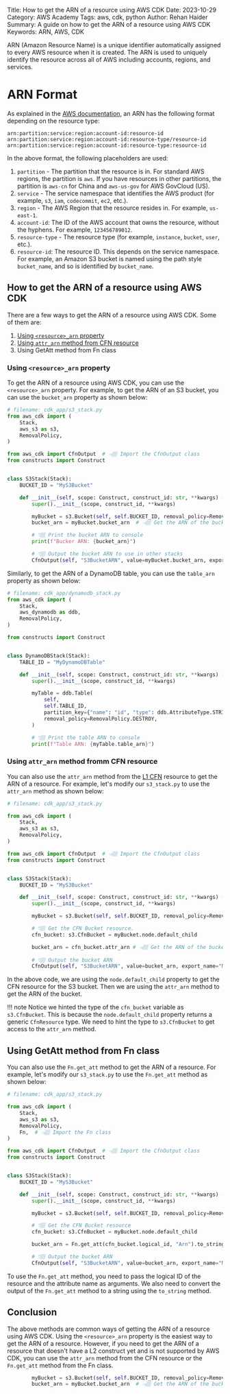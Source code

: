 Title: How to get the ARN of a resource using AWS CDK
Date: 2023-10-29
Category: AWS Academy
Tags: aws, cdk, python
Author: Rehan Haider
Summary: A guide on how to get the ARN of a resource using AWS CDK
Keywords: ARN, AWS, CDK


ARN (Amazon Resource Name) is a unique identifier automatically assigned to every AWS resource when it is created. The ARN is used to uniquely identify the resource across all of AWS including accounts, regions, and services.

# ARN Format

As explained in the [AWS documentation](https://docs.aws.amazon.com/IAM/latest/UserGuide/reference-arns.html), an ARN has the following format depending on the resource type:

```
arn:partition:service:region:account-id:resource-id
arn:partition:service:region:account-id:resource-type/resource-id
arn:partition:service:region:account-id:resource-type:resource-id
```

In the above format, the following placeholders are used:

1. `partition` - The partition that the resource is in. For standard AWS regions, the partition is `aws`. If you have resources in other partitions, the partition is `aws-cn` for China and `aws-us-gov` for AWS GovCloud (US).
2. `service` - The service namespace that identifies the AWS product (for example, `s3`, `iam`, `codecommit`, `ec2`, etc.).
3. `region` - The AWS Region that the resource resides in. For example, `us-east-1`.
4. `account-id`: The ID of the AWS account that owns the resource, without the hyphens. For example, `123456789012`.
5. `resource-type` - The resource type (for example, `instance`, `bucket`, `user`, etc.).
6. `resource-id`: The resource ID. This depends on the service namespace. For example, an Amazon S3 bucket is named using the path style `bucket_name`, and so is identified by `bucket_name`.


## How to get the ARN of a resource using AWS CDK

There are a few ways to get the ARN of a resource using AWS CDK. Some of them are:

1. [Using `<resource>_arn` property](#using-resource_arn-property)
2. [Using `attr_arn` method from CFN resource](#using-attr_arn-method-fromm-cfn-resource)
3. Using GetAtt method from Fn class

### Using `<resource>_arn` property

To get the ARN of a resource using AWS CDK, you can use the `<resource>_arn` property. For example, to get the ARN of an S3 bucket, you can use the `bucket_arn` property as shown below:

```python
# filename: cdk_app/s3_stack.py
from aws_cdk import (
    Stack,
    aws_s3 as s3,
    RemovalPolicy,
)

from aws_cdk import CfnOutput  # 👈🏽 Import the CfnOutput class
from constructs import Construct


class S3Stack(Stack):
    BUCKET_ID = "MyS3Bucket"

    def __init__(self, scope: Construct, construct_id: str, **kwargs) -> None:
        super().__init__(scope, construct_id, **kwargs)

        myBucket = s3.Bucket(self, self.BUCKET_ID, removal_policy=RemovalPolicy.DESTROY)
        bucket_arn = myBucket.bucket_arn  # 👈🏽 Get the ARN of the bucket

        # 👇🏽 Print the bucket ARN to console
        print(f"Bucker ARN: {bucket_arn}")

        # 👇🏽 Output the bucket ARN to use in other stacks
        CfnOutput(self, "S3BucketARN", value=myBucket.bucket_arn, export_name="MyS3BucketARN")
```

Similarly, to get the ARN of a DynamoDB table, you can use the `table_arn` property as shown below:

```python
# filename: cdk_app/dynamodb_stack.py
from aws_cdk import (
    Stack,
    aws_dynamodb as ddb,
    RemovalPolicy,
)

from constructs import Construct


class DynamoDBStack(Stack):
    TABLE_ID = "MyDynamoDBTable"

    def __init__(self, scope: Construct, construct_id: str, **kwargs) -> None:
        super().__init__(scope, construct_id, **kwargs)

        myTable = ddb.Table(
            self,
            self.TABLE_ID,
            partition_key={"name": "id", "type": ddb.AttributeType.STRING},
            removal_policy=RemovalPolicy.DESTROY,
        )

        # 👇🏽 Print the table ARN to console
        print(f"Table ARN: {myTable.table_arn}")
```

### Using `attr_arn` method fromm CFN resource

You can also use the `attr_arn` method from the [L1 CFN]({filename}50003000-cdk-constructs.md) resource to get the ARN of a resource. For example, let's modify our `s3_stack.py` to use the `attr_arn` method as shown below:


```python
# filename: cdk_app/s3_stack.py

from aws_cdk import (
    Stack,
    aws_s3 as s3,
    RemovalPolicy,
)

from aws_cdk import CfnOutput  # 👈🏽 Import the CfnOutput class
from constructs import Construct


class S3Stack(Stack):
    BUCKET_ID = "MyS3Bucket"

    def __init__(self, scope: Construct, construct_id: str, **kwargs) -> None:
        super().__init__(scope, construct_id, **kwargs)

        myBucket = s3.Bucket(self, self.BUCKET_ID, removal_policy=RemovalPolicy.DESTROY)

        # 👇🏽 Get the CFN Bucket resource. 
        cfn_bucket: s3.CfnBucket = myBucket.node.default_child

        bucket_arn = cfn_bucket.attr_arn # 👈🏽 Get the ARN of the bucket
        
        # 👇🏽 Output the bucket ARN
        CfnOutput(self, "S3BucketARN", value=bucket_arn, export_name="MyS3BucketARN")
```

In the above code, we are using the `node.default_child` property to get the CFN resource for the S3 bucket. Then we are using the `attr_arn` method to get the ARN of the bucket.

!!! note 
    Notice we hinted the type of the `cfn_bucket` variable as `s3.CfnBucket`. This is because the `node.default_child` property returns a generic `CfnResource` type. We need to hint the type to `s3.CfnBucket` to get access to the `attr_arn` method.

## Using GetAtt method from Fn class

You can also use the `Fn.get_att` method to get the ARN of a resource. For example, let's modify our `s3_stack.py` to use the `Fn.get_att` method as shown below:

```python
# filename: cdk_app/s3_stack.py

from aws_cdk import (
    Stack,
    aws_s3 as s3,
    RemovalPolicy,
    Fn,  # 👈🏽 Import the Fn class
)

from aws_cdk import CfnOutput  # 👈🏽 Import the CfnOutput class
from constructs import Construct


class S3Stack(Stack):
    BUCKET_ID = "MyS3Bucket"

    def __init__(self, scope: Construct, construct_id: str, **kwargs) -> None:
        super().__init__(scope, construct_id, **kwargs)

        myBucket = s3.Bucket(self, self.BUCKET_ID, removal_policy=RemovalPolicy.DESTROY)

        # 👇🏽 Get the CFN Bucket resource
        cfn_bucket: s3.CfnBucket = myBucket.node.default_child

        bucket_arn = Fn.get_att(cfn_bucket.logical_id, "Arn").to_string()

        # 👇🏽 Output the bucket ARN
        CfnOutput(self, "S3BucketARN", value=bucket_arn, export_name="MyS3BucketARN")
```

To use the `Fn.get_att` method, you need to pass the logical ID of the resource and the attribute name as arguments. We also need to convert the output of the `Fn.get_att` method to a string using the `to_string` method.


## Conclusion

The above methods are common ways of getting the ARN of a resource using AWS CDK. Using the `<resource>_arn` property is the easiest way to get the ARN of a resource. However, if you need to get the ARN of a resource that doesn't have a L2 construct yet and is not supported by AWS CDK, you can use the `attr_arn` method from the CFN resource or the `Fn.get_att` method from the Fn class.

```python
        myBucket = s3.Bucket(self, self.BUCKET_ID, removal_policy=RemovalPolicy.DESTROY)
        bucket_arn = myBucket.bucket_arn  # 👈🏽 Get the ARN of the bucket
```